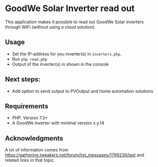 # GoodWe Solar Inverter read out

This application makes it possible to read out GoodWe Solar inverters through WiFi (without using a cloud solution).

## Usage
- Set the IP-address for you inverter(s) in `inverters.php`.
- Run `php read.php`
- Output of the inverter(s) in shown in the console

## Next steps:
- Add option to send output to PVOutput and home automation solutions

## Requirements
- PHP, Version 7.3+
- A GoodWe inverter with minimal version x.y.14

## Acknowledgments 
A lot of information comes from https://gathering.tweakers.net/forum/list_messages/1799239/last and related links in that topic.

